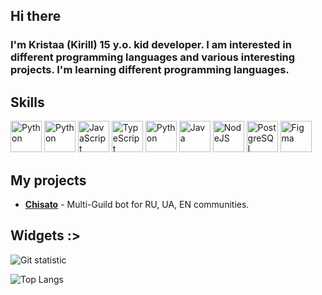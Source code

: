 ## Hi there 

### **I'm Kristaa (Kirill) 15 y.o. kid developer. I am interested in different programming languages and various interesting projects. I'm learning different programming languages.**

## Skills
<p>
<a href="https://www.python.org/" target="_blank" rel="noreferrer"><img src="https://raw.githubusercontent.com/danielcranney/readme-generator/main/public/icons/skills/python-colored.svg" width="50" height="50" alt="Python" /></a>
<a href="https://go.dev/" target="_blank" rel="noreferrer"><img src="https://raw.githubusercontent.com/danielcranney/readme-generator/main/public/icons/skills/go-colored.svg" width="50" height="50" alt="Python" /></a>
<a href="https://developer.mozilla.org/en-US/docs/Web/JavaScript" target="_blank" rel="noreferrer"><img src="https://raw.githubusercontent.com/danielcranney/readme-generator/main/public/icons/skills/javascript-colored.svg" width="50" height="50" alt="JavaScript" /></a>
<a href="https://www.typescriptlang.org/" target="_blank" rel="noreferrer"><img src="https://raw.githubusercontent.com/danielcranney/readme-generator/main/public/icons/skills/typescript-colored.svg" width="50" height="50" alt="TypeScript" /></a>
<a href="https://go.dev/" target="_blank" rel="noreferrer"><img src="https://raw.githubusercontent.com/danielcranney/readme-generator/main/public/icons/skills/go-colored.svg" width="50" height="50" alt="Python" /></a>
<a href="https://www.java.com/en/" target="_blank" rel="noreferrer"><img src="https://raw.githubusercontent.com/danielcranney/readme-generator/main/public/icons/skills/java-colored.svg" width="50" height="50" alt="Java" /></a>
<a href="https://nodejs.org/en/" target="_blank" rel="noreferrer"><img src="https://raw.githubusercontent.com/danielcranney/readme-generator/main/public/icons/skills/nodejs-colored.svg" width="50" height="50" alt="NodeJS" /></a>
<a href="https://www.postgresql.org/" target="_blank" rel="noreferrer"><img src="https://raw.githubusercontent.com/danielcranney/readme-generator/main/public/icons/skills/postgresql-colored.svg" width="50" height="50" alt="PostgreSQL" /></a>
<a href="https://www.figma.com/" target="_blank" rel="noreferrer"><img src="https://raw.githubusercontent.com/danielcranney/readme-generator/main/public/icons/skills/figma-colored.svg" width="50" height="50" alt="Figma" /></a>
</p>

## My projects
- **[Chisato](https://discord.com/oauth2/authorize?client_id=1066753199421263923&permissions=70368744177655&scope=bot)** - Multi-Guild bot for RU, UA, EN communities. 

## Widgets :>

![Git statistic](https://github-readme-stats.vercel.app/api?username=Krispeckt&show_icons=true&hide=&count_private=true&title_color=4F3EB4&text_color=4BF1C4&icon_color=10b981&bg_color=1E1E1E&border_color=4BF1C4&show_icons=true)
<p/>

![Top Langs](https://github-readme-stats.vercel.app/api/top-langs/?username=Krispeckt&size_weight=0&count_weight=1&langs_count=5&layout=donut&text_color=4BF1C4&icon_color=10b981&bg_color=1E1E1E&border_color=4BF1C4)